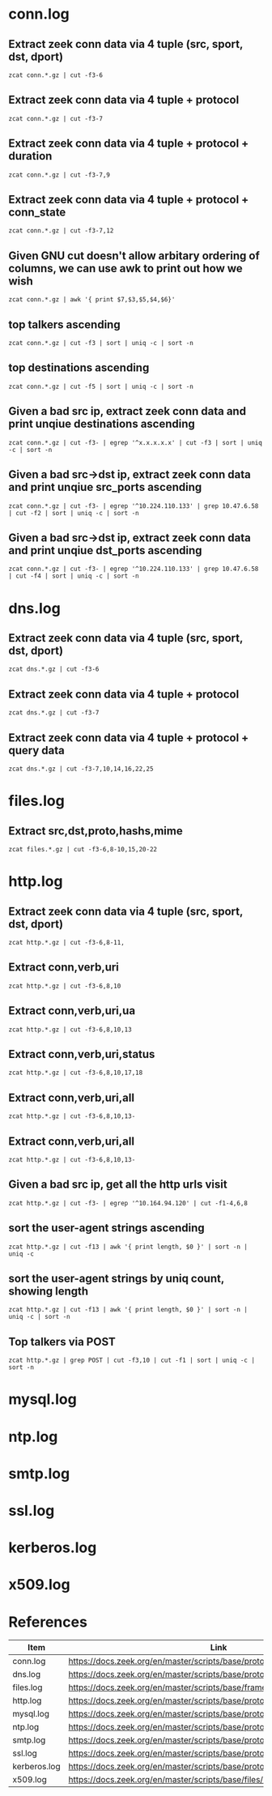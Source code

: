 # conn.log

## Extract zeek conn data via 4 tuple (src, sport, dst, dport)
`zcat conn.*.gz | cut -f3-6`

## Extract zeek conn data via 4 tuple + protocol
`zcat conn.*.gz | cut -f3-7`

## Extract zeek conn data via 4 tuple + protocol + duration
`zcat conn.*.gz | cut -f3-7,9`

## Extract zeek conn data via 4 tuple + protocol + conn_state
`zcat conn.*.gz | cut -f3-7,12`

## Given GNU cut doesn't allow arbitary ordering of columns, we can use awk to print out how we wish
`zcat conn.*.gz | awk '{ print $7,$3,$5,$4,$6}'`

## top talkers ascending
`zcat conn.*.gz | cut -f3 | sort | uniq -c | sort -n`

## top destinations ascending
`zcat conn.*.gz | cut -f5 | sort | uniq -c | sort -n`

## Given a bad src ip, extract zeek conn data and print unqiue destinations ascending
`zcat conn.*.gz | cut -f3- | egrep '^x.x.x.x.x' | cut -f3 | sort | uniq -c | sort -n`

## Given a bad src->dst ip, extract zeek conn data and print unqiue src_ports ascending
`zcat conn.*.gz | cut -f3- | egrep '^10.224.110.133' | grep 10.47.6.58 | cut -f2 | sort | uniq -c | sort -n`

## Given a bad src->dst ip, extract zeek conn data and print unqiue dst_ports ascending
`zcat conn.*.gz | cut -f3- | egrep '^10.224.110.133' | grep 10.47.6.58 | cut -f4 | sort | uniq -c | sort -n`

# dns.log

## Extract zeek conn data via 4 tuple (src, sport, dst, dport)
`zcat dns.*.gz | cut -f3-6`

## Extract zeek conn data via 4 tuple + protocol
`zcat dns.*.gz | cut -f3-7`

## Extract zeek conn data via 4 tuple + protocol + query data
`zcat dns.*.gz | cut -f3-7,10,14,16,22,25`

# files.log

## Extract src,dst,proto,hashs,mime
`zcat files.*.gz | cut -f3-6,8-10,15,20-22`

# http.log

## Extract zeek conn data via 4 tuple (src, sport, dst, dport)
`zcat http.*.gz | cut -f3-6,8-11,`

## Extract conn,verb,uri
`zcat http.*.gz | cut -f3-6,8,10`

## Extract conn,verb,uri,ua
`zcat http.*.gz | cut -f3-6,8,10,13`

## Extract conn,verb,uri,status
`zcat http.*.gz | cut -f3-6,8,10,17,18`

## Extract conn,verb,uri,all
`zcat http.*.gz | cut -f3-6,8,10,13-`

## Extract conn,verb,uri,all
`zcat http.*.gz | cut -f3-6,8,10,13-`

## Given a bad src ip, get all the http urls visit
`zcat http.*.gz | cut -f3- | egrep '^10.164.94.120' | cut -f1-4,6,8`

## sort the user-agent strings ascending
`zcat http.*.gz | cut -f13 | awk '{ print length, $0 }' | sort -n | uniq -c`

## sort the user-agent strings by uniq count, showing length
`zcat http.*.gz | cut -f13 | awk '{ print length, $0 }' | sort -n | uniq -c | sort -n`

## Top talkers via POST
`zcat http.*.gz | grep POST | cut -f3,10 | cut -f1 | sort | uniq -c | sort -n`

# mysql.log

# ntp.log

# smtp.log

# ssl.log

# kerberos.log

# x509.log

# References

|Item|Link|
|---|---|
|conn.log|https://docs.zeek.org/en/master/scripts/base/protocols/conn/main.zeek.html|
|dns.log|https://docs.zeek.org/en/master/scripts/base/protocols/dns/main.zeek.html|
|files.log|https://docs.zeek.org/en/master/scripts/base/frameworks/files/main.zeek.html|
|http.log|https://docs.zeek.org/en/master/scripts/base/protocols/http/main.zeek.html|
|mysql.log|https://docs.zeek.org/en/master/scripts/base/protocols/mysql/main.zeek.html|
|ntp.log|https://docs.zeek.org/en/master/scripts/base/protocols/ntp/main.zeek.html|
|smtp.log|https://docs.zeek.org/en/master/scripts/base/protocols/smtp/main.zeek.html|
|ssl.log|https://docs.zeek.org/en/master/scripts/base/protocols/ssl/main.zeek.html|
|kerberos.log|https://docs.zeek.org/en/master/scripts/base/protocols/krb/main.zeek.html|
|x509.log|https://docs.zeek.org/en/master/scripts/base/files/x509/main.zeek.html|
